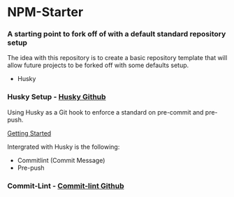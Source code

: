 # NPM-Starter

### A starting point to fork off of with a default standard repository setup
The idea with this repository is to create a basic repository template that will allow future projects to be forked off with some defaults setup.

- Husky

### Husky Setup - [Husky Github](https://github.com/typicode/husky/releases/tag/v9.0.1)
Using Husky as a Git hook to enforce a standard on pre-commit and pre-push.

[Getting Started](https://typicode.github.io/husky/get-started.html)

Intergrated with Husky is the following:

- Commitlint (Commit Message)
- Pre-push

### Commit-Lint - [Commit-lint Github](https://commitlint.js.org/#/)


   

